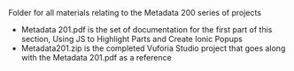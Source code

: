 Folder for all materials relating to the Metadata 200 series of projects  
* Metadata 201.pdf is the set of documentation for the first part of this section, Using JS to Highlight Parts and Create Ionic Popups
* Metadata201.zip is the completed Vuforia Studio project that goes along with the Metadata 201.pdf as a reference
